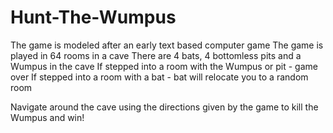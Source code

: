 # Hunt-The-Wumpus
The game is modeled after an early text based computer game
The game is played in 64 rooms in a cave
There are 4 bats, 4 bottomless pits and a Wumpus in the cave
If stepped into a room with the Wumpus or pit - game over
If stepped into a room with a bat - bat will relocate you to a random room

Navigate around the cave using the directions given by the game to kill the Wumpus and win!


